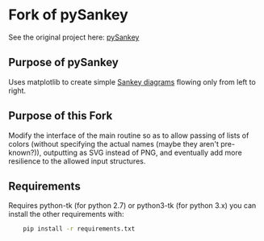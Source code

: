 # Fork of pySankey
See the original project here: <a href="https://github.com/anazalea/pySankey">pySankey</a>

## Purpose of pySankey
Uses matplotlib to create simple <a href="https://en.wikipedia.org/wiki/Sankey_diagram">
Sankey diagrams</a> flowing only from left to right.

## Purpose of this Fork
Modify the interface of the main routine so as to allow passing of lists of colors
(without specifying the actual names (maybe they aren't pre-known?)), outputting as
SVG instead of PNG, and eventually add more resilience to the allowed input structures.

## Requirements

Requires python-tk (for python 2.7) or python3-tk (for python 3.x) you can
install the other requirements with:

``` bash
    pip install -r requirements.txt
```

